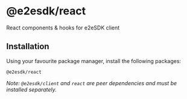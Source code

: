 # @e2esdk/react

React components & hooks for e2eSDK client

## Installation

Using your favourite package manager, install the following packages:

```
@e2esdk/react
```

_Note: `@e2esdk/client` and `react` are peer dependencies and must be installed separately._
